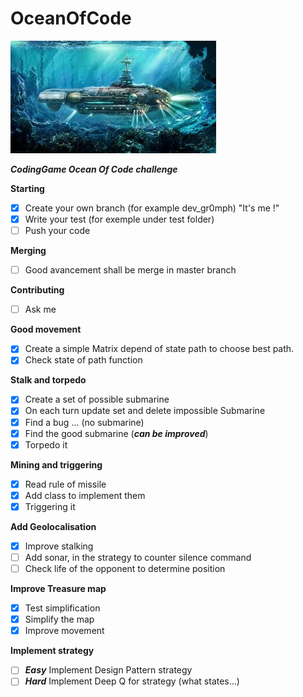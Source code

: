 # OceanOfCode

![](picture/shutterstock.min.jpg)

***CodingGame Ocean Of Code challenge***

**Starting**

- [x] Create your own branch (for example dev_gr0mph) "It's me !"
- [x] Write your test (for exemple under test folder)
- [ ] Push your code

**Merging**

- [ ] Good avancement shall be merge in master branch

**Contributing**

- [ ] Ask me

**Good movement**

- [x] Create a simple Matrix depend of state path to choose best path.
- [x] Check state of path function

**Stalk and torpedo**

- [x] Create a set of possible submarine
- [x] On each turn update set and delete impossible Submarine
- [x] Find a bug ... (no submarine)
- [x] Find the good submarine (***can be improved***)
- [x] Torpedo it

**Mining and triggering**

- [x] Read rule of missile
- [x] Add class to implement them
- [x] Triggering it

**Add Geolocalisation**

- [x] Improve stalking
- [ ] Add sonar, in the strategy to counter silence command
- [ ] Check life of the opponent to determine position

**Improve Treasure map**

- [x] Test simplification
- [x] Simplify the map
- [x] Improve movement

**Implement strategy**

- [ ] ***Easy*** Implement Design Pattern strategy
- [ ] ***Hard*** Implement Deep Q for strategy (what states...)
